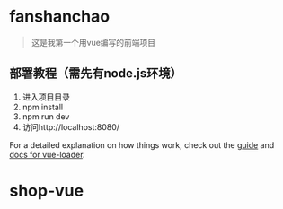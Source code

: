 # fanshanchao

> 这是我第一个用vue编写的前端项目


## 部署教程（需先有node.js环境）

1. 进入项目目录
2. npm install
3. npm run dev
4. 访问http://localhost:8080/

For a detailed explanation on how things work, check out the [guide](http://vuejs-templates.github.io/webpack/) and [docs for vue-loader](http://vuejs.github.io/vue-loader).
# shop-vue
